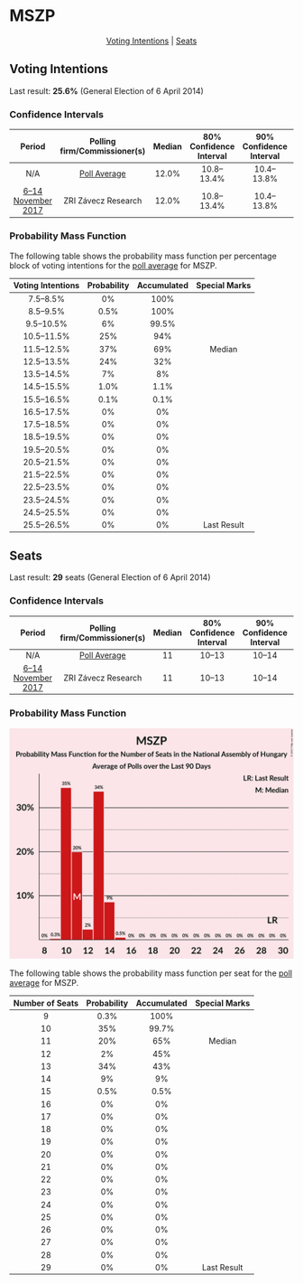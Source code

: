 # MSZP

<p align="center"><a href="#voting-intentions">Voting Intentions</a> | <a href="#seats">Seats</a></p>

## Voting Intentions

Last result: **25.6%** (General Election of 6 April 2014)

### Confidence Intervals

| Period     | Polling firm/Commissioner(s) | Median | 80% Confidence Interval | 90% Confidence Interval | 95% Confidence Interval | 99% Confidence Interval |
|:----------:|:----------------:|:-----------:|:-----------------------:|:-----------------------:|:-----------------------:|:-----------------------:|
| N/A | [Poll Average](average.html) | 12.0% | 10.8–13.4% | 10.4–13.8% | 10.1–14.2% | 9.6–14.9% |
| [6–14 November 2017](2017-11-14-ZRIZáveczResearch.html) | ZRI Závecz Research | 12.0% | 10.8–13.4% | 10.4–13.8% | 10.1–14.2% | 9.6–14.9% |

### Probability Mass Function

The following table shows the probability mass function per percentage block of voting intentions for the [poll average](average.html) for MSZP.

| Voting Intentions | Probability | Accumulated | Special Marks |
|:-----------------:|:-----------:|:-----------:|:-------------:|
| 7.5–8.5% | 0% | 100% |  |
| 8.5–9.5% | 0.5% | 100% |  |
| 9.5–10.5% | 6% | 99.5% |  |
| 10.5–11.5% | 25% | 94% |  |
| 11.5–12.5% | 37% | 69% | Median |
| 12.5–13.5% | 24% | 32% |  |
| 13.5–14.5% | 7% | 8% |  |
| 14.5–15.5% | 1.0% | 1.1% |  |
| 15.5–16.5% | 0.1% | 0.1% |  |
| 16.5–17.5% | 0% | 0% |  |
| 17.5–18.5% | 0% | 0% |  |
| 18.5–19.5% | 0% | 0% |  |
| 19.5–20.5% | 0% | 0% |  |
| 20.5–21.5% | 0% | 0% |  |
| 21.5–22.5% | 0% | 0% |  |
| 22.5–23.5% | 0% | 0% |  |
| 23.5–24.5% | 0% | 0% |  |
| 24.5–25.5% | 0% | 0% |  |
| 25.5–26.5% | 0% | 0% | Last Result |


## Seats

Last result: **29** seats (General Election of 6 April 2014)

### Confidence Intervals

| Period     | Polling firm/Commissioner(s) | Median | 80% Confidence Interval | 90% Confidence Interval | 95% Confidence Interval | 99% Confidence Interval |
|:----------:|:----------------:|:------:|:-----------------------:|:-----------------------:|:-----------------------:|:-----------------------:|
| N/A | [Poll Average](average.html) | 11 | 10–13 | 10–14 | 10–14 | 10–15 |
| [6–14 November 2017](2017-11-14-ZRIZáveczResearch.html) | ZRI Závecz Research | 11 | 10–13 | 10–14 | 10–14 | 10–15 |

### Probability Mass Function

![Graph with seats probability mass function not yet produced](average-seats-pmf-mszp.png "Seats Probability Mass Function")

The following table shows the probability mass function per seat for the [poll average](average.html) for MSZP.

| Number of Seats | Probability | Accumulated | Special Marks |
|:---------------:|:-----------:|:-----------:|:-------------:|
| 9 | 0.3% | 100% |  |
| 10 | 35% | 99.7% |  |
| 11 | 20% | 65% | Median |
| 12 | 2% | 45% |  |
| 13 | 34% | 43% |  |
| 14 | 9% | 9% |  |
| 15 | 0.5% | 0.5% |  |
| 16 | 0% | 0% |  |
| 17 | 0% | 0% |  |
| 18 | 0% | 0% |  |
| 19 | 0% | 0% |  |
| 20 | 0% | 0% |  |
| 21 | 0% | 0% |  |
| 22 | 0% | 0% |  |
| 23 | 0% | 0% |  |
| 24 | 0% | 0% |  |
| 25 | 0% | 0% |  |
| 26 | 0% | 0% |  |
| 27 | 0% | 0% |  |
| 28 | 0% | 0% |  |
| 29 | 0% | 0% | Last Result |


